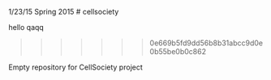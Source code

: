 1/23/15
Spring 2015 # cellsociety



hello qaqq

>>>>>>> 0e669b5fd9dd56b8b31abcc9d0e0b55be0b0c862


Empty repository for CellSociety project

